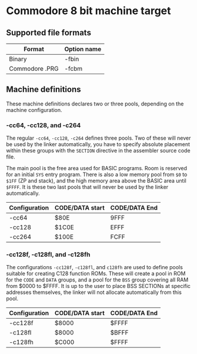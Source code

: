 # Commodore 8 bit machine target

## Supported file formats
| Format | Option name |
|---|---|
| Binary | -fbin |
| Commodore .PRG | -fcbm |

## Machine definitions
These machine definitions declares two or three pools, depending on the machine configuration.

### -cc64, -cc128, and -c264
The regular `-cc64`, `-cc128`, `-c264` defines three pools. Two of these will never be used by the linker automatically, you have to specify absolute placement within these groups with the `SECTION` directive in the assembler source code file.

The main pool is the free area used for BASIC programs. Room is reserved for an initial `SYS` entry program. There is also a low memory pool from `$0` to `$1FF` (ZP and stack), and the high memory area above the BASIC area until `$FFFF`. It is these two last pools that will never be used by the linker automatically.

| Configuration | CODE/DATA start | CODE/DATA End |
|---|---|---|
| -cc64 | $80E | 9FFF |
| -cc128 | $1C0E | EFFF |
| -cc264 | $100E | FCFF |

### -cc128f, -c128fl, and -c128fh
The configurations `-cc128f`, `-c128fl`, and `c128fh` are used to define pools suitable for creating C128 function ROMs. These will create a pool in ROM for the `CODE` and `DATA` groups, and a pool for the `BSS` group covering all RAM from $0000 to $FFFF. It is up to the user to place BSS SECTIONs at specific addresses themselves, the linker will not allocate automatically from this pool.

| Configuration | CODE/DATA start | CODE/DATA End |
|---|---|---|
| -cc128f | $8000 | $FFFF |
| -c128fl | $8000 | $BFFF |
| -c128fh | $C000 | $FFFF |
